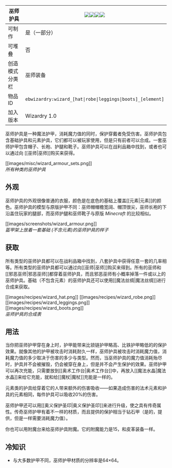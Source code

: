 | 巫师护具 |![](https://github.com/Electroblob77/Wizardry/blob/1.12.2/src/main/resources/assets/ebwizardry/textures/items/wizard_hat.png)![](https://github.com/Electroblob77/Wizardry/blob/1.12.2/src/main/resources/assets/ebwizardry/textures/items/wizard_robe.png)![](https://github.com/Electroblob77/Wizardry/blob/1.12.2/src/main/resources/assets/ebwizardry/textures/items/wizard_leggings.png)![](https://github.com/Electroblob77/Wizardry/blob/1.12.2/src/main/resources/assets/ebwizardry/textures/items/wizard_boots.png)|
|---|---|
| 可制作 | 是（一部分） |
| 可堆叠 | 否 |
| 创造模式分类栏 | 巫师装备 |
| 物品ID | `ebwizardry:wizard_[hat\|robe\|leggings\|boots]_[element]` |
| 加入版本 | Wizardry 1.0 |

巫师护具是一种魔法护甲，消耗魔力值的同时，保护穿戴者免受伤害。巫师护具包含基础护具和元素护具，它们都可以被玩家使用，但是只有前者可以合成。一套巫师护甲包含帽子、长袍、护腿和靴子。巫师护具可以在战利品箱中找到，或者也可以通过向 [[巫师|巫师]]购买来获得。  

[[images/misc/wizard_armour_sets.png]]  
_所有种类的巫师护具_

## 外观

巫师护具的外观很像普通的衣服，颜色是在底色的基础上覆盖[[元素|元素]]的颜色。巫师护具的模型与原版护甲不同：巫师帽帽檐宽阔、帽顶很尖，巫师长袍的下沿盖住玩家的腿部，而巫师护腿和巫师靴子与原版 _Minecraft_ 的比较相似。  

[[images/screenshots/wizard_armour.png]]  
_盔甲架上放着一套基础 (不含元素)的巫师护具的样子_  

## 获取

所有类型的巫师护具都可以在战利品箱中找到，八套护具中获得任意一套的几率相等。所有类型的巫师护具都可以通过向[[巫师|巫师]]购买来得到。所有的巫师和[[邪恶巫师|邪恶巫师]]都穿着巫师护具，而且邪恶巫师有小概率掉落一件或以上的巫师护具。基础（不包含元素）的巫师护具还可以使用[[魔法丝绸|魔法丝绸]]进行合成来获取。  

[[images/recipes/wizard_hat.png]] [[images/recipes/wizard_robe.png]] [[images/recipes/wizard_leggings.png]] [[images/recipes/wizard_boots.png]]  
_巫师护具的合成表_  

## 用法

当你把巫师护甲穿在身上时，护甲能带来比锁链护甲略高、比铁护甲略低的的保护效果。就像其他的护甲被攻击时消耗耐久一样，巫师护具被攻击时消耗魔力值，消耗魔力值的多少取决于伤害的多少与类型。然而，当巫师护具的魔力值消耗殆尽时，护具并不会被摧毁，仍会被穿在身上，但是并不会产生保护的效果。巫师护甲可以再次充能，只需要放到[[奥术工作台|奥术工作台]]中，再放入[[魔法水晶|魔法水晶]]来给它充能，就和给[[魔杖|魔杖]]充能是一样的。
 
元素类的护具给穿着它的人带来额外的伤害吸收——如果造成伤害的法术元素和护具的元素相同，每件护具可以吸收20%的伤害。  

巫师护甲还可以用[[奥义保护圣印|奥义保护圣印]]来进行升级，使之具有传奇属性。传奇巫师护甲有着不一样的材质，而且提供的保护相当于钻石甲（是的，提供，但是一样需要消耗魔力值）。
  
你也可以用附魔台来给巫师护具附魔。它的附魔能力是15，和皮革装备一样。  

## 冷知识
- 与大多数护甲不同，巫师护甲材质的分辨率是64×64。
